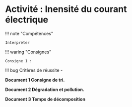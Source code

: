 # Activité : Inensité du courant électrique

!!! note "Compétences"

    Interpréter 

!!! waring "Consignes"

    Consigne 1 : 
    
!!! bug Critères de réussite
    - 




**Document 1 Consigne de tri.**




**Document 2 Dégradation et pollution.**




**Document 3 Temps de décomposition**





